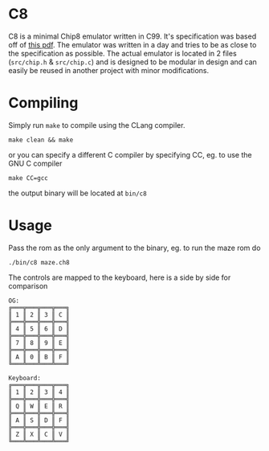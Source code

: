# C8

C8 is a minimal Chip8 emulator written in C99. It's specification was based off of [this pdf](http://www.cs.columbia.edu/~sedwards/classes/2016/4840-spring/designs/Chip8.pdf). The emulator was written in a day and tries to be as close to the specification as possible. The actual emulator is located in 2 files (`src/chip.h` & `src/chip.c`) and is designed to be modular in design and can easily be reused in another project with minor modifications.

# Compiling

Simply run `make` to compile using the CLang compiler.

```
make clean && make
```

or you can specify a different C compiler by specifying CC, eg. to use the GNU C compiler

```
make CC=gcc
```

the output binary will be located at `bin/c8`

# Usage

Pass the rom as the only argument to the binary, eg. to run the maze rom do

```
./bin/c8 maze.ch8
```

The controls are mapped to the keyboard, here is a side by side for comparison

```
OG:
╔═══╦═══╦═══╦═══╗
║ 1 ║ 2 ║ 3 ║ C ║
╠═══╬═══╬═══╬═══╣
║ 4 ║ 5 ║ 6 ║ D ║
╠═══╬═══╬═══╬═══╣
║ 7 ║ 8 ║ 9 ║ E ║
╠═══╬═══╬═══╬═══╣
║ A ║ 0 ║ B ║ F ║
╚═══╩═══╩═══╩═══╝

Keyboard:
╔═══╦═══╦═══╦═══╗
║ 1 ║ 2 ║ 3 ║ 4 ║
╠═══╬═══╬═══╬═══╣
║ Q ║ W ║ E ║ R ║
╠═══╬═══╬═══╬═══╣
║ A ║ S ║ D ║ F ║
╠═══╬═══╬═══╬═══╣
║ Z ║ X ║ C ║ V ║
╚═══╩═══╩═══╩═══╝
```